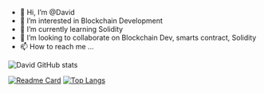 - 👋 Hi, I’m @David
- 👀 I’m interested in Blockchain Development
- 🌱 I’m currently learning Solidity
- 💞️ I’m looking to collaborate on Blockchain Dev, smarts contract, Solidity
- 📫 How to reach me ...

<!---
davidpius95/davidpius95 is a ✨ special ✨ repository because its `README.md` (this file) appears on your GitHub profile.
You can click the Preview link to take a look at your changes.
--->

![David GitHub stats](https://github-readme-stats.vercel.app/api?username=davidpius95&show_icons=true&theme=radical)

[![Readme Card](https://github-readme-stats.vercel.app/api/pin/?username=davidpius95&repo=github-readme-stats)](https://github.com/davidpius95/github-readme-stats)
[![Top Langs](https://github-readme-stats.vercel.app/api/top-langs/?username=davidpius95)](https://github.com/davidpius95/github-readme-stats)
<!---
[![Top Langs](https://github-readme-stats.vercel.app/api/top-langs/?username=davidpius95&langs_count=8)](https://github.com/davidpius95/github-readme-stats)
[![Top Langs](https://github-readme-stats.vercel.app/api/top-langs/?username=davidpius95&layout=compact)](https://github.com/davidpius95/github-readme-stats)
--->


